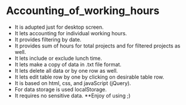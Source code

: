 # Accounting_of_working_hours
* It is adupted just for desktop screen.
* It lets accounting for individual working hours.
* It provides filtering by date.
* It provides sum of hours for total projects and for filtered projects as well.
* It lets include or exclude lunch time.
* It lets make a copy of data in .txt file format.
* It lets delete all data or by one row as well.
* It lets edit table row by one by clicking on desirable table row.
* It is based on html, css, and javaScript (jQuery). 
* For data storage is used localStorage. 
* It requires no sensitive data.
**Enjoy of using ;)
